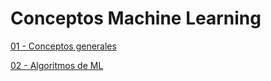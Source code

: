 # Conceptos Machine Learning

[01 - Conceptos generales](/01%20-%20Conceptos%20generales/)

[02 - Algoritmos de ML](/02%20-%20Algoritmos%20de%20ML/)